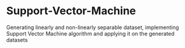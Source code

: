 # Support-Vector-Machine
Generating linearly and non-linearly separable dataset, implementing Support Vector Machine algorithm and applying it on the generated datasets
